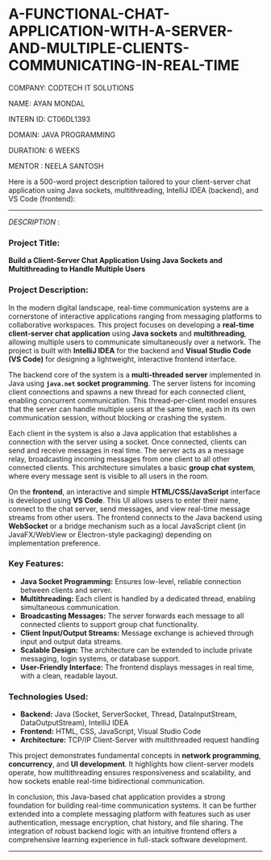 # A-FUNCTIONAL-CHAT-APPLICATION-WITH-A-SERVER-AND-MULTIPLE-CLIENTS-COMMUNICATING-IN-REAL-TIME

COMPANY: CODTECH IT SOLUTIONS

NAME: AYAN MONDAL

INTERN ID: CT06DL1393

DOMAIN: JAVA PROGRAMMING

DURATION: 6 WEEKS

MENTOR : NEELA SANTOSH

Here is a 500-word project description tailored to your client-server chat application using Java sockets, multithreading, IntelliJ IDEA (backend), and VS Code (frontend):

---
*DESCRIPTION* :
### **Project Title:**

**Build a Client-Server Chat Application Using Java Sockets and Multithreading to Handle Multiple Users**

### **Project Description:**

In the modern digital landscape, real-time communication systems are a cornerstone of interactive applications ranging from messaging platforms to collaborative workspaces. This project focuses on developing a **real-time client-server chat application** using **Java sockets** and **multithreading**, allowing multiple users to communicate simultaneously over a network. The project is built with **IntelliJ IDEA** for the backend and **Visual Studio Code (VS Code)** for designing a lightweight, interactive frontend interface.

The backend core of the system is a **multi-threaded server** implemented in Java using **`java.net` socket programming**. The server listens for incoming client connections and spawns a new thread for each connected client, enabling concurrent communication. This thread-per-client model ensures that the server can handle multiple users at the same time, each in its own communication session, without blocking or crashing the system.

Each client in the system is also a Java application that establishes a connection with the server using a socket. Once connected, clients can send and receive messages in real time. The server acts as a message relay, broadcasting incoming messages from one client to all other connected clients. This architecture simulates a basic **group chat system**, where every message sent is visible to all users in the room.

On the **frontend**, an interactive and simple **HTML/CSS/JavaScript** interface is developed using **VS Code**. This UI allows users to enter their name, connect to the chat server, send messages, and view real-time message streams from other users. The frontend connects to the Java backend using **WebSocket** or a bridge mechanism such as a local JavaScript client (in JavaFX/WebView or Electron-style packaging) depending on implementation preference.

### Key Features:

* **Java Socket Programming:** Ensures low-level, reliable connection between clients and server.
* **Multithreading:** Each client is handled by a dedicated thread, enabling simultaneous communication.
* **Broadcasting Messages:** The server forwards each message to all connected clients to support group chat functionality.
* **Client Input/Output Streams:** Message exchange is achieved through input and output data streams.
* **Scalable Design:** The architecture can be extended to include private messaging, login systems, or database support.
* **User-Friendly Interface:** The frontend displays messages in real time, with a clean, readable layout.

### Technologies Used:

* **Backend:** Java (Socket, ServerSocket, Thread, DataInputStream, DataOutputStream), IntelliJ IDEA
* **Frontend:** HTML, CSS, JavaScript, Visual Studio Code
* **Architecture:** TCP/IP Client-Server with multithreaded request handling

This project demonstrates fundamental concepts in **network programming**, **concurrency**, and **UI development**. It highlights how client-server models operate, how multithreading ensures responsiveness and scalability, and how sockets enable real-time bidirectional communication.

In conclusion, this Java-based chat application provides a strong foundation for building real-time communication systems. It can be further extended into a complete messaging platform with features such as user authentication, message encryption, chat history, and file sharing. The integration of robust backend logic with an intuitive frontend offers a comprehensive learning experience in full-stack software development.

---

